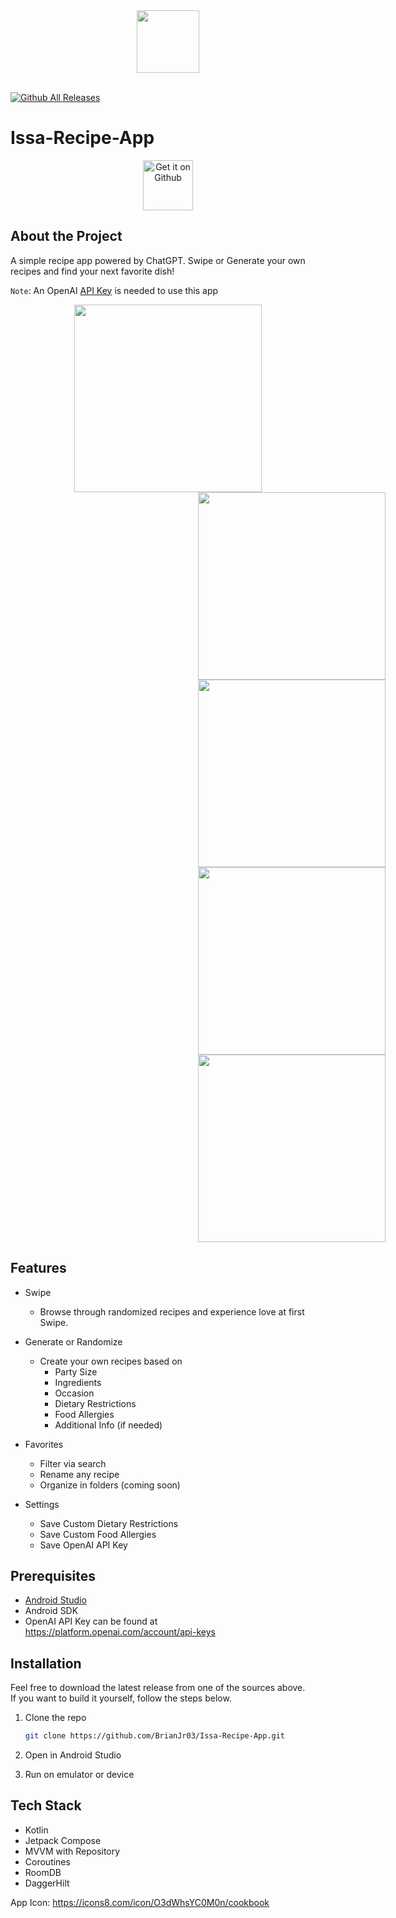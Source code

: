 <div align="center">
  <img width="100" src="./docs/assets/logo-noBackground.png">
  <br><br>
</div>

[![Github All Releases](https://img.shields.io/github/downloads/BrianJr03/Issa-Recipe-App/total.svg)](https://github.com/BrianJr03/Issa-Chat-App/releases/latest)

# Issa-Recipe-App

<div align="center">
<a href='https://github.com/BrianJr03/Issa-Chat-App/releases/latest'><img alt='Get it on Github' src='https://raw.githubusercontent.com/ismartcoding/plain-app/main/assets/get-it-on-github.png' height='80px'/></a>
</div>

## About the Project

A simple recipe app powered by ChatGPT. Swipe or Generate your own recipes and find your next favorite dish!

`Note`: An OpenAI [API Key](https://platform.openai.com/account/api-keys) is needed to use this app

<div align="center">
  <img src="./docs/assets/main.jpeg" width="300"  />
  <img style="margin-left: 300px" src="./docs/assets/how-to-use.jpeg" width="300"/>
  <img style="margin-left: 300px" src="./docs/assets/settings.jpeg" width="300"/>
  <img style="margin-left: 300px" src="./docs/assets/multiple-convos.jpeg" width="300"/>
  <img style="margin-left: 300px" src="./docs/assets/select-theme.jpeg" width="300"/>
</div>

## Features

- Swipe
  - Browse through randomized recipes and experience love at first Swipe.

- Generate or Randomize

  - Create your own recipes based on
    - Party Size
    - Ingredients
    - Occasion
    - Dietary Restrictions
    - Food Allergies
    - Additional Info (if needed)
   
- Favorites
   - Filter via search
   - Rename any recipe
   - Organize in folders (coming soon)
  
- Settings
    - Save Custom Dietary Restrictions
    - Save Custom Food Allergies
    - Save OpenAI API Key

## Prerequisites

- [Android Studio](https://developer.android.com/studio)
- Android SDK
- OpenAI API Key can be found at <https://platform.openai.com/account/api-keys>

## Installation

Feel free to download the latest release from one of the sources above.  
If you want to build it yourself, follow the steps below.

1. Clone the repo

   ```sh
   git clone https://github.com/BrianJr03/Issa-Recipe-App.git
   ```

2. Open in Android Studio
3. Run on emulator or device

## Tech Stack

- Kotlin
- Jetpack Compose
- MVVM with Repository
- Coroutines
- RoomDB
- DaggerHilt

App Icon: https://icons8.com/icon/O3dWhsYC0M0n/cookbook
